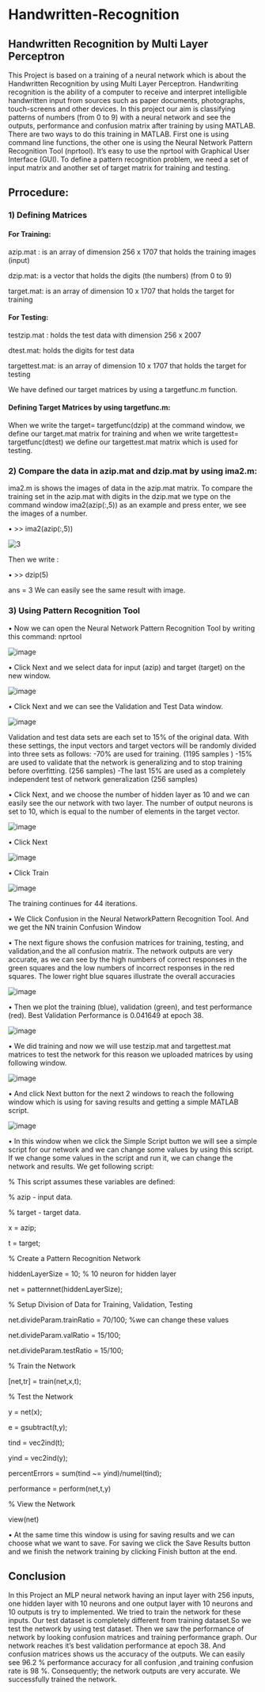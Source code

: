 # Handwritten-Recognition
## Handwritten Recognition by Multi Layer Perceptron
This Project is based on a training of a neural network which is about the Handwritten Recognition by using Multi Layer Perceptron. Handwriting recognition is the ability of a computer to receive and interpret intelligible handwritten input from sources such as paper documents, photographs, touch-screens and other devices. In this project our aim is classifying patterns of numbers (from 0 to 9)  with a neural network and see the outputs, performance and confusion matrix after training by using MATLAB. There are two ways to do this training in MATLAB. First one is using command line functions, the other one is using the Neural Network Pattern Recognition Tool (nprtool). It’s easy to use the nprtool with Graphical User Interface (GUI). To define a pattern recognition problem, we need a set of input matrix and another set of target matrix for training and testing. 


## Prrocedure:
### 1) Defining Matrices 

#### For Training:

azip.mat :  is an array of dimension 256 x 1707 that holds the training images (input)

dzip.mat: is a vector that holds the digits (the numbers) (from 0 to 9)

target.mat: is an array of dimension 10 x 1707 that holds the target for training

#### For Testing:

testzip.mat : holds the test data with dimension 256 x 2007

dtest.mat: holds the digits for test data 

targettest.mat: is an array of dimension 10 x 1707 that holds the target for testing

We have defined our target matrices by using a targetfunc.m function.

#### Defining Target Matrices by using targetfunc.m:
When we write the target= targetfunc(dzip) at the command window, we define our target.mat matrix for training and when we write targettest= targetfunc(dtest) we define our targettest.mat matrix which is used for testing.

### 2) Compare  the data in azip.mat and dzip.mat by using ima2.m:

ima2.m is shows the images of data in the azip.mat matrix. To compare the training set in the azip.mat with digits in the dzip.mat  we type on the command window ima2(azip(:,5)) as an example and press enter, we see the images of a number.

•	>> ima2(azip(:,5))

![3](https://user-images.githubusercontent.com/103723115/198397175-e52bd458-d6c7-40f2-b453-c40b90209ab1.JPG)

Then we write :

•	>> dzip(5)

ans =
     3
We can easily see the same result with image.

### 3) Using Pattern Recognition Tool

•	Now we can open the Neural Network Pattern Recognition Tool by writing this command: nprtool
 
![image](https://user-images.githubusercontent.com/103723115/198408553-e3b661d9-0e7a-4721-8b5d-1ef669d1fcb2.png)

•	Click Next and we select data for input (azip) and target (target) on the new window.

![image](https://user-images.githubusercontent.com/103723115/198408743-ed2d5aec-18bd-455b-b436-9bbf21ec762c.png)

•	Click Next and we can see the Validation and Test Data window.

![image](https://user-images.githubusercontent.com/103723115/198408871-e10077f8-896b-475b-b811-e142277ec3b4.png)

Validation and test data sets are each set to 15% of the original data. With these settings, the input vectors and target vectors will be randomly divided into three sets as follows:
-70% are used for training. (1195 samples )
-15% are used to validate that the network is generalizing and to stop training before overfitting. (256 samples)
-The last 15% are used as a completely independent test of network generalization (256 samples)

•	Click Next, and we choose the number of hidden layer as 10 and we can easily see the our network with two layer. The number of output neurons is set to 10, which is equal to the number of elements in the target vector.

![image](https://user-images.githubusercontent.com/103723115/198409027-7b042ae1-ceb3-40bc-ac3f-1ed62efde337.png)

•	Click Next

![image](https://user-images.githubusercontent.com/103723115/198409087-9de81c02-b004-456b-8ff0-601b20616d9d.png)

•	Click Train 

![image](https://user-images.githubusercontent.com/103723115/198409141-8065502f-4bb0-4d48-834c-8cd516d16790.png)

The training continues for 44 iterations.

•	We Click Confusion in the Neural NetworkPattern Recognition Tool. And we get the NN trainin Confusion Window

•	The next figure shows the confusion matrices for training, testing, and validation,and the all confusion matrix. The network outputs are very accurate, as we can see by the high numbers of correct responses in the green squares and the low numbers of incorrect responses in the red squares. The lower right blue squares illustrate the overall accuracies

![image](https://user-images.githubusercontent.com/103723115/198409221-7b5fe2e1-6c17-4b2a-8dfc-228b58ca859a.png)

•	Then we plot the training (blue), validation (green), and test performance (red). Best Validation Performance is 0.041649 at epoch 38.

![image](https://user-images.githubusercontent.com/103723115/198409306-a27e0e95-d612-44ab-a013-aacfab195a39.png)

•	We did training and now we will use testzip.mat and targettest.mat matrices to test the network for this reason we uploaded matrices by using following window.

![image](https://user-images.githubusercontent.com/103723115/198409354-8cce691f-4b2a-4db0-9860-ecf437ccfec0.png)

•	And click Next button for the next 2 windows to reach the following window which is using for saving results and getting a simple MATLAB script.

![image](https://user-images.githubusercontent.com/103723115/198409414-c1273c29-8769-4377-98f1-671e7179a225.png)

•	In this window when we click the Simple Script button we will see a simple script for our network and we can change some values by using this script. If we change some values in the script and run it, we can change the network and results. We get following script:

% This script assumes these variables are defined:

%   azip - input data.

%   target - target data.
 
x = azip;

t = target;
 
% Create a Pattern Recognition Network

hiddenLayerSize = 10; % 10 neuron for hidden layer

net = patternnet(hiddenLayerSize);
 
% Setup Division of Data for Training, Validation, Testing

net.divideParam.trainRatio = 70/100; %we can change these values

net.divideParam.valRatio = 15/100;

net.divideParam.testRatio = 15/100;
 
% Train the Network

[net,tr] = train(net,x,t); 
 
% Test the Network

y = net(x);

e = gsubtract(t,y);

tind = vec2ind(t);

yind = vec2ind(y);

percentErrors = sum(tind ~= yind)/numel(tind);

performance = perform(net,t,y)
 
% View the Network

view(net)
 
 
•	At the same time this window is using for saving results and we can choose what we want to save. For saving we click the Save Results button and we finish the network training by clicking Finish button at the end.

## Conclusion

In this Project an MLP neural network having an input layer with 256 inputs, one hidden layer with 10 neurons and one output layer with 10 neurons and 10 outputs is try to implemented. We tried to train the network for these inputs. Our test dataset is completely different from training dataset.So we test the network by using test dataset. Then we saw the performance of network by looking confusion matrices and training performance graph. Our network reaches it’s best validation performance at epoch 38. And confusion matrices shows us the accuracy of the outputs. We can easily see 96.2 % performance accuracy for all confusion ,and training confusion rate is 98 %. Consequently; the network outputs are very accurate. We successfully trained the network.
